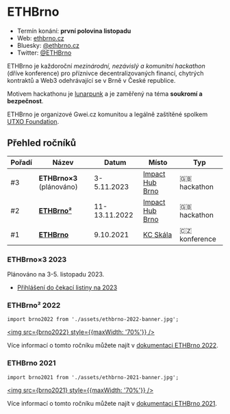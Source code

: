 # ETHBrno

- Termín konání: **první polovina listopadu**
- Web: [ethbrno.cz](https://ethbrno.cz)
- Bluesky: [@ethbrno.cz](https://bsky.app/profile/ethbrno.cz)
- Twitter: [@ETHBrno](https://twitter.com/ETHBrno)

ETHBrno je každoroční *mezinárodní, nezávislý a komunitní hackathon* (dříve konference) pro příznivce decentralizovaných financí, chytrých kontraktů a Web3 odehrávající se v Brně v České republice.

Motivem hackathonu je [lunarpunk](https://www.youtube.com/watch?v=QA3YZVDUN5s) a je zaměřený na téma **soukromí a bezpečnost**.

ETHBrno je organizové Gwei.cz komunitou a legálně zaštítěné spolkem [UTXO Foundation](https://utxo.foundation/).

## Přehled ročníků

| Pořadí | Název | Datum | Místo | Typ |
| --- | --- | --- | --- | --- |
| #3 | **ETHBrno×3** (plánováno) | 3-5.11.2023 | [Impact Hub Brno](https://www.hubbrno.cz/) | 🇬🇧 hackathon |
| #2 | [**ETHBrno²**](#ethbrno-2022) | 11-13.11.2022 | [Impact Hub Brno](https://www.hubbrno.cz/) | 🇬🇧 hackathon |
| #1 | [**ETHBrno**](#ethbrno-2021) | 9.10.2021 | [KC Skála](https://www.novy-liskovec.cz/komunitni-centrum-skala/ds-1389) | 🇨🇿 konference |

### ETHBrno×3 2023
Plánováno na 3-5. listopadu 2023.

* [Přihlášení do čekací listiny na 2023](https://lu.ma/ethbrno3)

### ETHBrno² 2022

```mdx-code-block
import brno2022 from './assets/ethbrno-2022-banner.jpg';
```
<a href="https://docs.ethbrno.cz/events/2022"><img src={brno2022} style={{maxWidth: '70%'}} /></a>

Více informací o tomto ročníku můžete najít v [dokumentaci ETHBrno 2022](https://docs.ethbrno.cz/events/2022).

### ETHBrno 2021

```mdx-code-block
import brno2021 from './assets/ethbrno-2021-banner.jpg';
```
<a href="https://docs.ethbrno.cz/events/2021"><img src={brno2021} style={{maxWidth: '70%'}} /></a>

Více informací o tomto ročníku můžete najít v [dokumentaci ETHBrno 2021](https://docs.ethbrno.cz/events/2021).